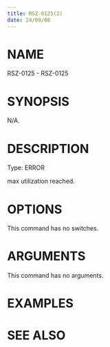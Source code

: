 ```yaml
---
title: RSZ-0125(2)
date: 24/09/08
---
```


# NAME

RSZ-0125 - RSZ-0125

# SYNOPSIS

N/A.

# DESCRIPTION

Type: ERROR

max utilization reached.

# OPTIONS

This command has no switches.

# ARGUMENTS

This command has no arguments.

# EXAMPLES

# SEE ALSO

